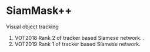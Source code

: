 # SiamMask++

Visual object tracking

1. VOT2018 Rank 2 of tracker based Siamese network.   .
2. VOT2019 Rank 1 of tracker based Siamese network.
